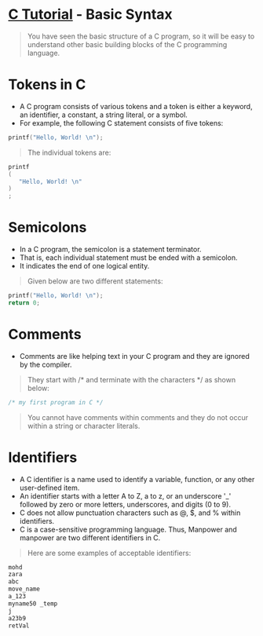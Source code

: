 # [C Tutorial](https://www.tutorialspoint.com/cprogramming/c_basic_syntax.htm) - Basic Syntax
> You have seen the basic structure of a C program, so it will be easy to understand other basic building blocks of the C programming language.

# Tokens in C
- A C program consists of various tokens and a token is either a keyword, an identifier, a constant, a string literal, or a symbol. 
- For example, the following C statement consists of five tokens:
```c
printf("Hello, World! \n");
```
> The individual tokens are:
```c
printf
(
   "Hello, World! \n"
)
;
```
# Semicolons
- In a C program, the semicolon is a statement terminator. 
- That is, each individual statement must be ended with a semicolon. 
- It indicates the end of one logical entity.
> Given below are two different statements:
```c
printf("Hello, World! \n");
return 0;
```
# Comments
- Comments are like helping text in your C program and they are ignored by the compiler. 
> They start with /* and terminate with the characters */ as shown below:
```c
/* my first program in C */
```
> You cannot have comments within comments and they do not occur within a string or character literals.
# Identifiers
- A C identifier is a name used to identify a variable, function, or any other user-defined item. 
- An identifier starts with a letter A to Z, a to z, or an underscore '_' followed by zero or more letters, underscores, and digits (0 to 9).
- C does not allow punctuation characters such as @, $, and % within identifiers. 
- C is a case-sensitive programming language. Thus, Manpower and manpower are two different identifiers in C. 
> Here are some examples of acceptable identifiers:
```c
mohd 
zara 
abc 
move_name 
a_123
myname50 _temp 
j 
a23b9 
retVal
```






